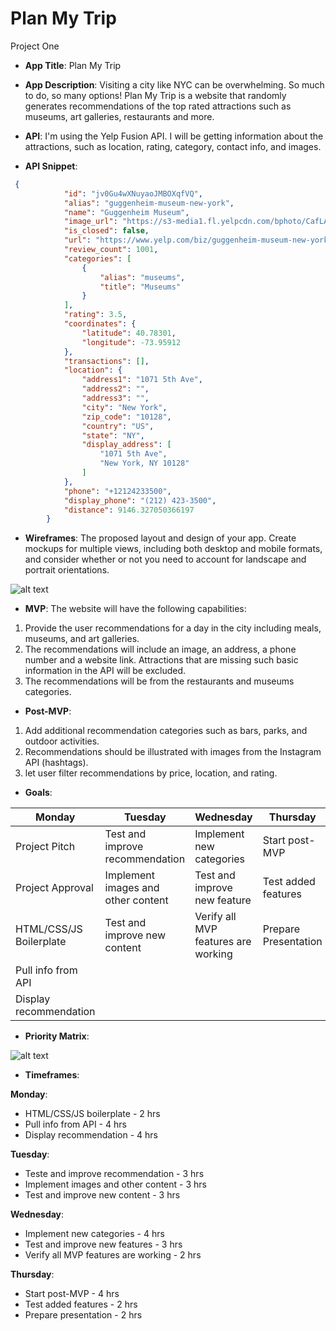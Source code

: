 # Plan My Trip
Project One

- **App Title**: Plan My Trip

- **App Description**: Visiting a city like NYC can be overwhelming. So much to do, so many options! Plan My Trip is a website that randomly generates recommendations of the top rated attractions such as museums, art galleries, restaurants and more.

- **API**: I'm using the Yelp Fusion API. I will be getting information about the attractions, such as location, rating, category, contact info, and images.

- **API Snippet**: 
```json
 {
            "id": "jv0Gu4wXNuyaoJMBOXqfVQ",
            "alias": "guggenheim-museum-new-york",
            "name": "Guggenheim Museum",
            "image_url": "https://s3-media1.fl.yelpcdn.com/bphoto/CafLAiRyTmM578KrHEU2kg/o.jpg",
            "is_closed": false,
            "url": "https://www.yelp.com/biz/guggenheim-museum-new-york?adjust_creative=fJF2xokaIgQsmNLuav5etQ&utm_campaign=yelp_api_v3&utm_medium=api_v3_business_search&utm_source=fJF2xokaIgQsmNLuav5etQ",
            "review_count": 1001,
            "categories": [
                {
                    "alias": "museums",
                    "title": "Museums"
                }
            ],
            "rating": 3.5,
            "coordinates": {
                "latitude": 40.78301,
                "longitude": -73.95912
            },
            "transactions": [],
            "location": {
                "address1": "1071 5th Ave",
                "address2": "",
                "address3": "",
                "city": "New York",
                "zip_code": "10128",
                "country": "US",
                "state": "NY",
                "display_address": [
                    "1071 5th Ave",
                    "New York, NY 10128"
                ]
            },
            "phone": "+12124233500",
            "display_phone": "(212) 423-3500",
            "distance": 9146.327050366197
        }
```

- **Wireframes**:  The proposed layout and design of your app. Create mockups for multiple views, including both desktop and mobile formats, and consider whether or not you need to account for landscape and portrait orientations.


![alt text](https://i.imgur.com/FqJ2HTn.png "Mockup")

- **MVP**: 
The website will have the following capabilities:
1. Provide the user recommendations for a day in the city including meals, museums, and art galleries.
2. The recommendations will include an image, an address, a phone number and a website link. Attractions that are missing such basic information in the API will be excluded. 
3. The recommendations will be from the restaurants and museums categories. 

- **Post-MVP**: 
1. Add additional recommendation categories such as bars, parks, and outdoor activities. 
2. Recommendations should be illustrated with images from the Instagram API (hashtags).
3. let user filter recommendations by price, location, and rating.

- **Goals**: 

| **Monday**              | **Tuesday**                       | **Wednesday**                       | **Thursday**         |
| ------------------------|-----------------------------------| ------------------------------------| ---------------------|
| Project Pitch           | Test and improve recommendation   | Implement new categories            | Start post-MVP       |
| Project Approval        | Implement images and other content| Test and improve new feature        | Test added features  |
| HTML/CSS/JS Boilerplate | Test and improve new content      | Verify all MVP features are working | Prepare Presentation |
| Pull info from API      |                                   |                                     |                      |
| Display recommendation  |                                   |                                     |                      |


- **Priority Matrix**: 

![alt text](https://i.imgur.com/qDMUzjO.png "Graph")

- **Timeframes**: 

**Monday**:

* HTML/CSS/JS boilerplate - 2 hrs
* Pull info from API - 4 hrs
* Display recommendation - 4 hrs

**Tuesday**:

* Teste and improve recommendation - 3 hrs
* Implement images and other content - 3 hrs
* Test and improve new content - 3 hrs

**Wednesday**: 

* Implement new categories - 4 hrs
* Test and improve new features - 3 hrs
* Verify all MVP features are working - 2 hrs

**Thursday**:

* Start post-MVP - 4 hrs
* Test added features - 2 hrs
* Prepare presentation - 2 hrs
